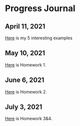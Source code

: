 # Progress Journal

## April 11, 2021

[Here](files/interesting_examples.html) is my 5 interesting examples

## May 10, 2021

[Here](files/EVDS-Data-Analysis-HW1.html) is Homework 1.

## June 6, 2021 

[Here](files/Homework2.html) is Homework 2.

## July 3, 2021

[Here](files/ETM-58D---Homework-3-4.html) is Homework 3&4.